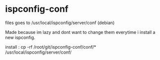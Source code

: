# ispconfig-conf

files goes to /usr/local/ispconfig/server/conf (debian)

Made because im lazy and dont want to change them everytime i install a new ispconfig.


install :
cp -rf /root/git/ispconfig-conf/conf/* /usr/local/ispconfig/server/conf/